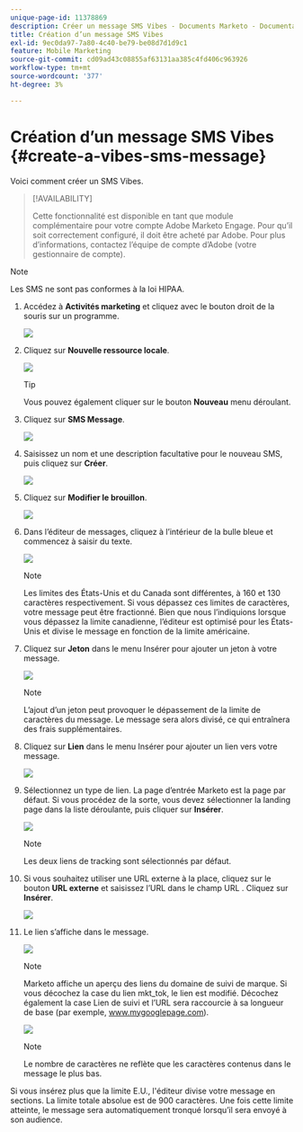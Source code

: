 ```yaml
---
unique-page-id: 11378869
description: Créer un message SMS Vibes - Documents Marketo - Documentation du produit
title: Création d’un message SMS Vibes
exl-id: 9ec0da97-7a80-4c40-be79-be08d7d1d9c1
feature: Mobile Marketing
source-git-commit: cd09ad43c08855af63131aa385c4fd406c963926
workflow-type: tm+mt
source-wordcount: '377'
ht-degree: 3%

---
```


# Création d’un message SMS Vibes {#create-a-vibes-sms-message}

Voici comment créer un SMS Vibes.

>[!AVAILABILITY]
>
>Cette fonctionnalité est disponible en tant que module complémentaire pour votre compte Adobe Marketo Engage. Pour qu’il soit correctement configuré, il doit être acheté par Adobe. Pour plus d’informations, contactez l’équipe de compte d’Adobe (votre gestionnaire de compte).

>[!NOTE]
>
>Les SMS ne sont pas conformes à la loi HIPAA.

1. Accédez à **Activités marketing** et cliquez avec le bouton droit de la souris sur un programme.

   ![](assets/mobile-right-click-hand.jpg)

1. Cliquez sur **Nouvelle ressource locale**.

   ![](assets/new-local-asset-hand.jpg)

   >[!TIP]
   >
   >Vous pouvez également cliquer sur le bouton **Nouveau** menu déroulant.

1. Cliquez sur **SMS Message**.

   ![](assets/new-local-asset-selection-hand.jpg)

1. Saisissez un nom et une description facultative pour le nouveau SMS, puis cliquez sur **Créer**.

   ![](assets/new-sms-message-offer-ends-soon-hands.jpg)

1. Cliquez sur **Modifier le brouillon**.

   ![](assets/edit-draft-hand.jpg)

1. Dans l’éditeur de messages, cliquez à l’intérieur de la bulle bleue et commencez à saisir du texte.

   ![](assets/message-text-pencil.jpg)

   >[!NOTE]
   >
   >Les limites des États-Unis et du Canada sont différentes, à 160 et 130 caractères respectivement. Si vous dépassez ces limites de caractères, votre message peut être fractionné. Bien que nous l’indiquions lorsque vous dépassez la limite canadienne, l’éditeur est optimisé pour les États-Unis et divise le message en fonction de la limite américaine.

1. Cliquez sur **Jeton** dans le menu Insérer pour ajouter un jeton à votre message.

   ![](assets/add-token-real-hand.jpg)

   >[!NOTE]
   >
   >L’ajout d’un jeton peut provoquer le dépassement de la limite de caractères du message. Le message sera alors divisé, ce qui entraînera des frais supplémentaires.

1. Cliquez sur **Lien** dans le menu Insérer pour ajouter un lien vers votre message.

   ![](assets/full-message-link-hand.jpg)

1. Sélectionnez un type de lien. La page d’entrée Marketo est la page par défaut. Si vous procédez de la sorte, vous devez sélectionner la landing page dans la liste déroulante, puis cliquer sur **Insérer**.

   ![](assets/insert-link-real-hands.jpg)

   >[!NOTE]
   >
   >Les deux liens de tracking sont sélectionnés par défaut.

1. Si vous souhaitez utiliser une URL externe à la place, cliquez sur le bouton **URL externe** et saisissez l’URL dans le champ URL . Cliquez sur **Insérer**.

   ![](assets/insert-link-url-hands.jpg)

1. Le lien s’affiche dans le message.

   ![](assets/link-added.jpg)

   >[!NOTE]
   >
   >Marketo affiche un aperçu des liens du domaine de suivi de marque. Si vous décochez la case du lien mkt_tok, le lien est modifié. Décochez également la case Lien de suivi et l’URL sera raccourcie à sa longueur de base (par exemple, www.mygooglepage.com).

   ![](assets/image2016-7-27-16-3a20-3a16.png)

   >[!NOTE]
   >
   >Le nombre de caractères ne reflète que les caractères contenus dans le message le plus bas.

Si vous insérez plus que la limite E.U., l&#39;éditeur divise votre message en sections. La limite totale absolue est de 900 caractères. Une fois cette limite atteinte, le message sera automatiquement tronqué lorsqu’il sera envoyé à son audience.
